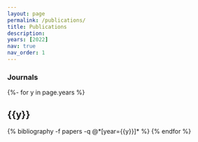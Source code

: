 ```yaml
---
layout: page
permalink: /publications/
title: Publications
description:
years: [2022]
nav: true
nav_order: 1
---
```

<!-- _pages/publications.md -->

### Journals

<div class="publications">

{%- for y in page.years %}
  <h2 class="year">{{y}}</h2>
  {% bibliography -f papers -q @*[year={{y}}]* %}
{% endfor %}

</div>
